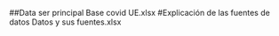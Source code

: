 ##Data ser principal
Base covid UE.xlsx
#Explicación de  las fuentes de datos
Datos y sus fuentes.xlsx
